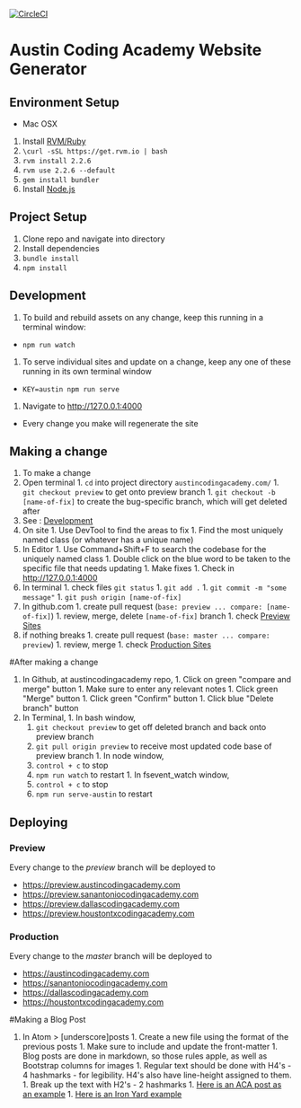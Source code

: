 [![CircleCI](https://circleci.com/gh/AustinCodingAcademy/austincodingacademy.com.svg?style=svg&circle-token=4617c94c1eb85c5fee334ba791bbe83b2251e106)](https://circleci.com/gh/AustinCodingAcademy/austincodingacademy.com)
# Austin Coding Academy Website Generator

## Environment Setup
* Mac OSX
 1. Install [RVM/Ruby](https://rvm.io/)
   1. `\curl -sSL https://get.rvm.io | bash`
   1. `rvm install 2.2.6`
   1. `rvm use 2.2.6 --default`
   1. `gem install bundler`
 2. Install [Node.js](https://nodejs.org)

## Project Setup
1. Clone repo and navigate into directory
1. Install dependencies
  1. `bundle install`
  1. `npm install`

## Development
1. To build and rebuild assets on any change, keep this running in a terminal
window:
  * `npm run watch`
1. To serve individual sites and update on a change, keep any one of these running
in its own terminal window
  * `KEY=austin npm run serve`
1. Navigate to http://127.0.0.1:4000
  * Every change you make will regenerate the site

## Making a change
1. To make a change
  1. Open terminal
    1. `cd` into project directory `austincodingacademy.com/`
    1. `git checkout preview` to get onto preview branch
    1. `git checkout -b [name-of-fix]` to create the bug-specific branch, which will get deleted after
  1. See : [Development](#Development)
  1. On site
    1. Use DevTool to find the areas to fix
    1. Find the most uniquely named class (or whatever has a unique name)
  1. In Editor
    1. Use Command+Shift+F to search the codebase for the uniquely named class
    1. Double click on the blue word to be taken to the specific file that needs updating
    1. Make fixes
    1. Check in http://127.0.0.1:4000
  1. In terminal
    1. check files `git status`
    1. `git add .`
    1. `git commit -m "some message"`
    1. `git push origin [name-of-fix]`
  1. In github.com
    1. create pull request (`base: preview ... compare: [name-of-fix]`)
    1. review, merge, delete `[name-of-fix]` branch
    1. check [Preview Sites](#Preview)
  1. if nothing breaks
    1. create pull request (`base: master ... compare: preview`)
    1. review, merge
    1. check [Production Sites](#Production)

#After making a change
  1. In Github, at austincodingacademy repo,
    1. Click on green "compare and merge" button
    1. Make sure to enter any relevant notes
    1. Click green "Merge" button
    1. Click green "Confirm" button
    1. Click blue "Delete branch" button
  1. In Terminal,
    1. In bash window,
      1. `git checkout preview` to get off deleted branch and back onto preview branch
      1. `git pull origin preview` to receive most updated code base of preview branch
    1. In node window,
      1. `control + c` to stop
      1. `npm run watch` to restart
    1. In fsevent_watch window,
      1. `control + c` to stop
      1. `npm run serve-austin` to restart


## Deploying
### Preview
Every change to the _preview_ branch will be deployed to
  * https://preview.austincodingacademy.com
  * https://preview.sanantoniocodingacademy.com
  * https://preview.dallascodingacademy.com
  * https://preview.houstontxcodingacademy.com

### Production
Every change to the _master_ branch will be deployed to
  * https://austincodingacademy.com
  * https://sanantoniocodingacademy.com
  * https://dallascodingacademy.com
  * https://houstontxcodingacademy.com


#Making a Blog Post
  1. In Atom > [underscore]posts
    1. Create a new file using the format of the previous posts
    1. Make sure to include and update the front-matter
    1. Blog posts are done in markdown, so those rules apple, as well as Bootstrap columns for images
    1. Regular text should be done with H4's - 4 hashmarks - for legibility. H4's also have line-height assigned to them. 
    1. Break up the text with H2's - 2 hashmarks
    1. [Here is an ACA post as an example](https://austincodingacademy.com/blog/austin_coding_academy_opening_north_campus)
    1. [Here is an Iron Yard example](http://blog.theironyard.com/2015/07/02/the-iron-yard-strategic-investment-from-apollo-education-group/)
